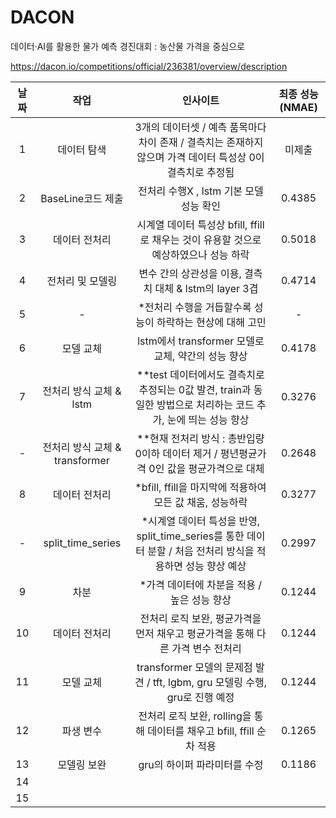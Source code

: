 # DACON 
데이터·AI를 활용한 물가 예측 경진대회 : 농산물 가격을 중심으로

https://dacon.io/competitions/official/236381/overview/description

| **날짜** | **작업** | **인사이트** | **최종 성능(NMAE)** |
|:---:|:---:|:---:|:---:|
| 1 | 데이터 탐색 | 3개의 데이터셋 / 예측 품목마다 차이 존재 / 결측치는 존재하지 않으며 가격 데이터 특성상 0이 결측치로 추정됨 | 미제출 |
| 2 | BaseLine코드 제출 | 전처리 수행X , lstm 기본 모델 성능 확인 | 0.4385 |
| 3 | 데이터 전처리 | 시계열 데이터 특성상 bfill, ffill로 채우는 것이 유용할 것으로 예상하였으나 성능 하락 | 0.5018 |
| 4 | 전처리 및 모델링 | 변수 간의 상관성을 이용, 결측치 대체 & lstm의 layer 3겹 | 0.4714 |
| 5 | - | *전처리 수행을 거듭할수록 성능이 하락하는 현상에 대해 고민 | - |
| 6 | 모델 교체 | lstm에서 transformer 모델로 교체, 약간의 성능 향상 | 0.4178 |
| 7 | 전처리 방식 교체 & lstm | **test 데이터에서도 결측치로 추정되는 0값 발견, train과 동일한 방법으로 처리하는 코드 추가, 눈에 띄는 성능 향상 | 0.3276 |
| - | 전처리 방식 교체 & transformer | **현재 전처리 방식 : 총반입량 0이하 데이터 제거 / 평년평균가격 0인 값을 평균가격으로 대체 | 0.2648 |
| 8 | 데이터 전처리 | *bfill, ffill을 마지막에 적용하여 모든 값 채움, 성능하락 | 0.3277 |
| - | split_time_series | *시계열 데이터 특성을 반영, split_time_series를 통한 데이터 분할 / 처음 전처리 방식을 적용하면 성능 향상 예상 | 0.2997 |
| 9 | 차분 | *가격 데이터에 차분을 적용 / 높은 성능 향상 | 0.1244 |
| 10 | 데이터 전처리 | 전처리 로직 보완, 평균가격을 먼저 채우고 평균가격을 통해 다른 가격 변수 전처리 | 0.1244 |
| 11 | 모델 교체 | transformer 모델의 문제점 발견 / tft, lgbm, gru 모델링 수행, gru로 진행 예정 | 0.1244 |
| 12 | 파생 변수 | 전처리 로직 보완, rolling을 통해 데이터를 채우고 bfill, ffill 순차 적용 | 0.1265 |
| 13 | 모델링 보완 | gru의 하이퍼 파라미터를 수정 | 0.1186 |
| 14 | | | |
| 15 | | | |
